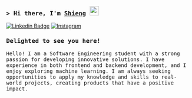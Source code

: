 ### <samp>&gt; Hi there, I'm <a href="#" target="_blank">Shieng</a> <img src="https://media.giphy.com/media/hvRJCLFzcasrR4ia7z/giphy.gif" width="25"> </samp>


[![Linkedin Badge](https://img.shields.io/badge/-LinkedIn-0e76a8?style=flat-square&logo=Linkedin&logoColor=white)](#)
[![Instagram](https://img.shields.io/badge/Instagram-%23E4405F.svg?logo=Instagram&logoColor=white)](https://instagram.com/ntann.204/) 
<!-- Proudly created with GPRM ( https://gprm.itsvg.in ) -->
### <samp>Delighted to see you here! &nbsp;

<samp> Hello! I am a Software Engineering student with a strong passion for developing innovative solutions. I have experience in both frontend and backend development, and I enjoy exploring machine learning. I am always seeking opportunities to apply my knowledge and skills to real-world projects, creating products that have a positive impact.
